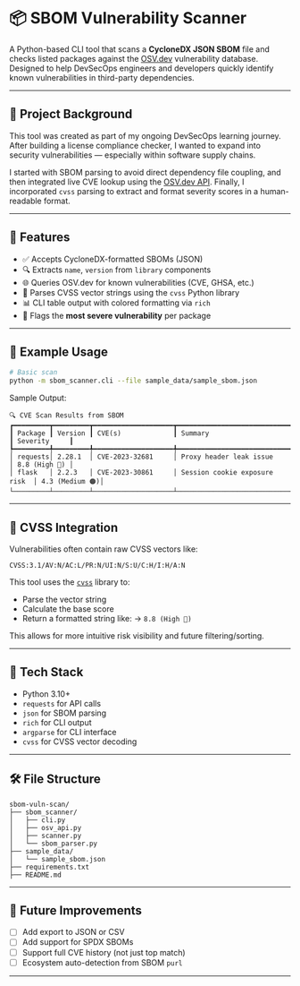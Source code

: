 # 📦 SBOM Vulnerability Scanner

A Python-based CLI tool that scans a **CycloneDX JSON SBOM** file and checks listed packages against the [OSV.dev](https://osv.dev) vulnerability database. Designed to help DevSecOps engineers and developers quickly identify known vulnerabilities in third-party dependencies.

---

## 🚀 Project Background

This tool was created as part of my ongoing DevSecOps learning journey. After building a license compliance checker, I wanted to expand into security vulnerabilities — especially within software supply chains.

I started with SBOM parsing to avoid direct dependency file coupling, and then integrated live CVE lookup using the [OSV.dev API](https://osv.dev/docs/#section/Features/Querying). Finally, I incorporated `cvss` parsing to extract and format severity scores in a human-readable format.

---

## 🎯 Features

- ✅ Accepts CycloneDX-formatted SBOMs (JSON)
- 🔍 Extracts `name`, `version` from `library` components
- 🌐 Queries OSV.dev for known vulnerabilities (CVE, GHSA, etc.)
- 🧠 Parses CVSS vector strings using the `cvss` Python library
- 📊 CLI table output with colored formatting via `rich`
- 🔧 Flags the **most severe vulnerability** per package

---

## 📄 Example Usage

```bash
# Basic scan
python -m sbom_scanner.cli --file sample_data/sample_sbom.json
```

Sample Output:
```
🔍 CVE Scan Results from SBOM
┏━━━━━━━━━┳━━━━━━━━━┳━━━━━━━━━━━━━━━━━━━━┳━━━━━━━━━━━━━━━━━━━━━━━━━━━━━━━┳━━━━━━━━━━━━━━┓
┃ Package ┃ Version ┃ CVE(s)             ┃ Summary                       ┃ Severity     ┃
┡━━━━━━━━━╇━━━━━━━━━╇━━━━━━━━━━━━━━━━━━━━╇━━━━━━━━━━━━━━━━━━━━━━━━━━━━━━━╇━━━━━━━━━━━━━━┩
│ requests│ 2.28.1  │ CVE-2023-32681     │ Proxy header leak issue       │ 8.8 (High 🔴) │
│ flask   │ 2.2.3   │ CVE-2023-30861     │ Session cookie exposure risk  │ 4.3 (Medium 🟠)│
└─────────┴─────────┴────────────────────┴───────────────────────────────┴──────────────┘
```

---

## 🔬 CVSS Integration

Vulnerabilities often contain raw CVSS vectors like:
```
CVSS:3.1/AV:N/AC:L/PR:N/UI:N/S:U/C:H/I:H/A:N
```
This tool uses the [`cvss`](https://pypi.org/project/cvss/) library to:
- Parse the vector string
- Calculate the base score
- Return a formatted string like:
  → `8.8 (High 🔴)`

This allows for more intuitive risk visibility and future filtering/sorting.

---

## 🧰 Tech Stack

- Python 3.10+
- `requests` for API calls
- `json` for SBOM parsing
- `rich` for CLI output
- `argparse` for CLI interface
- `cvss` for CVSS vector decoding

---

## 🛠️ File Structure
```
sbom-vuln-scan/
├── sbom_scanner/
│   ├── cli.py
│   ├── osv_api.py
│   ├── scanner.py
│   └── sbom_parser.py
├── sample_data/
│   └── sample_sbom.json
├── requirements.txt
├── README.md
```

---

## 📌 Future Improvements
- [ ] Add export to JSON or CSV
- [ ] Add support for SPDX SBOMs
- [ ] Support full CVE history (not just top match)
- [ ] Ecosystem auto-detection from SBOM `purl`

---


